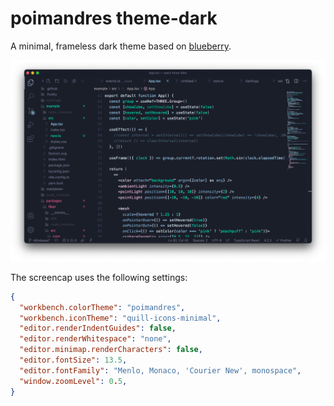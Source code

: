 # poimandres theme-dark

A minimal, frameless dark theme based on [blueberry](https://github.com/peymanslh/vscode-blueberry-dark-theme).

![](assets/screencap.png)

The screencap uses the following settings:

```json
{
  "workbench.colorTheme": "poimandres",
  "workbench.iconTheme": "quill-icons-minimal",
  "editor.renderIndentGuides": false,
  "editor.renderWhitespace": "none",
  "editor.minimap.renderCharacters": false,
  "editor.fontSize": 13.5,
  "editor.fontFamily": "Menlo, Monaco, 'Courier New', monospace",
  "window.zoomLevel": 0.5,
}
```

